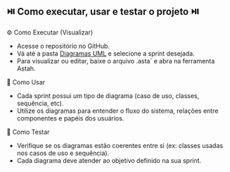 ## ⏯️ Como executar, usar e testar o projeto ⏯️
⚙️ Como Executar (Visualizar)

- Acesse o repositório no GitHub.
- Vá até a pasta [Diagramas UML](https://github.com/agathaketh/HelpBox/tree/55156ffa11b9ede21b386a14d7d67cf523de30d0/Diagramas%20UML) e selecione a sprint desejada.
- Para visualizar ou editar, baixe o arquivo .asta` e abra na ferramenta Astah.

🧠 Como Usar

- Cada sprint possui um tipo de diagrama (caso de uso, classes, sequência, etc).
- Utilize os diagramas para entender o fluxo do sistema, relações entre componentes e papéis dos usuários.

🧪 Como Testar

- Verifique se os diagramas estão coerentes entre si (ex: classes usadas nos casos de uso e sequência).
- Cada diagrama deve atender ao objetivo definido na sua sprint.
